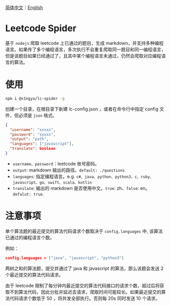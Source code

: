 [简体中文](/README.md)｜[English](/README.EN.md)

# Leetcode Spider

基于 `nodejs` 爬取 leetcode 上已通过的题目，生成 markdown，并支持多种编程语言。如果传了多个编程语言，多次执行不会重复爬取同一题目和同一编程语言，但是该题目如果已经通过了，且其中某个编程语言未通过，仍然会爬取对应编程语言的算法。

# 使用

```bash
npm i @x1ngyu/lc-spider -g
```

创建一个目录，在根目录下新建 lc-config.json ，或者在命令行中指定 config 文件，但必须是 `json` 格式。

```json
{
  "username": "xxxxx",
  "password": "xxxxx",
  "output": "path",
  "languages": ["javascript"],
  "translate": boolean
}
```

- `username、password`：leetcode 账号密码。
- `output`: markdown 输出的路径。`default: ./questions`
- `languages`: 指定编程语言。e.g. `c#、java、python、python3、c、ruby、javascript、go、swift、scala、kotlin`
- `translate`: 输出的 markdown 是否使用中文。`true`: zh、`false`: en。 `defalut: true`.

# 注意事项

单个算法题的最近提交的算法代码请求个数取决于 `config.languages` 中, 该算法已通过的编程语言个数。

例如：

```json
config.languages = ["java", "javascript", "python3"]
```

两树之和的算法题，提交并通过了 java 和 javascript 的算法，那么该题会发送 2 个最近提交的算法代码请求。

由于 leetcode 限制了每分钟内最近提交的算法代码接口的请求个数，超过后将获取不到算法代码，因此分批并延迟去请求，爬取时间可能较长。如果最近提交的算法代码请求个数低于 50 ，将并发全部执行。否则每 20s 同时发送 10 个请求。
